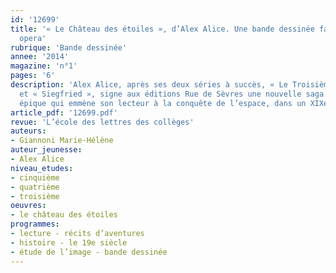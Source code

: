 ```yaml
---
id: '12699'
title: '« Le Château des étoiles », d’Alex Alice. Une bande dessinée façon space
  opera'
rubrique: 'Bande dessinée'
annee: '2014'
magazine: 'n°1'
pages: '6'
description: 'Alex Alice, après ses deux séries à succès, « Le Troisième Testament »
  et « Siegfried », signe aux éditions Rue de Sèvres une nouvelle saga au souffle
  épique qui emmène son lecteur à la conquête de l’espace, dans un XIXe siècle revisité...'
article_pdf: '12699.pdf'
revue: 'L’école des lettres des collèges'
auteurs:
- Giannoni Marie-Hélène
auteur_jeunesse:
- Alex Alice
niveau_etudes:
- cinquième
- quatrième
- troisième
oeuvres:
- le château des étoiles
programmes:
- lecture - récits d’aventures
- histoire - le 19e siècle
- étude de l’image - bande dessinée
---
```

